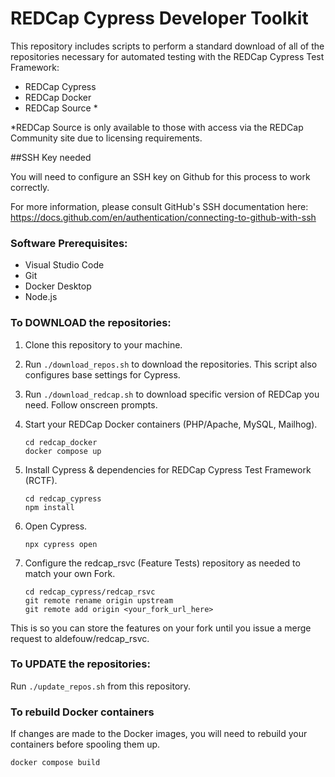 # REDCap Cypress Developer Toolkit

This repository includes scripts to perform a standard download of all of the repositories necessary for automated testing with the REDCap Cypress Test Framework: 
- REDCap Cypress
- REDCap Docker
- REDCap Source *

*REDCap Source is only available to those with access via the REDCap Community site due to licensing requirements.

##SSH Key needed

You will need to configure an SSH key on Github for this process to work correctly.  

For more information, please consult GitHub's SSH documentation here: https://docs.github.com/en/authentication/connecting-to-github-with-ssh

### Software Prerequisites:
- Visual Studio Code
- Git
- Docker Desktop
- Node.js

### To DOWNLOAD the repositories:

1. Clone this repository to your machine.

2. Run `./download_repos.sh` to download the repositories.  This script also configures base settings for Cypress.

3. Run `./download_redcap.sh` to download specific version of REDCap you need.  Follow onscreen prompts.   

4. Start your REDCap Docker containers (PHP/Apache, MySQL, Mailhog).  

    ```
    cd redcap_docker
    docker compose up
    ```

5. Install Cypress & dependencies for REDCap Cypress Test Framework (RCTF).

    ```
    cd redcap_cypress
    npm install
    ```

6. Open Cypress.

   ```
   npx cypress open
   ```

7. Configure the redcap_rsvc (Feature Tests) repository as needed to match your own Fork.

    ```
    cd redcap_cypress/redcap_rsvc
    git remote rename origin upstream
    git remote add origin <your_fork_url_here>
    ```

This is so you can store the features on your fork until you issue a merge request to aldefouw/redcap_rsvc.

### To UPDATE the repositories:

Run `./update_repos.sh` from this repository.


### To rebuild Docker containers

If changes are made to the Docker images, you will need to rebuild your containers before spooling them up.

```
docker compose build

```
